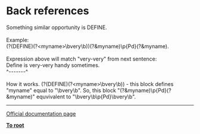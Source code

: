 # Back references



Something similar opportunity is DEFINE.<br><br>Example:<br>    (?(DEFINE)(?&lt;myname&gt;\bvery\b))(?&amp;myname)\p{Pd}(?&amp;myname).<br><br>Expression above will match "very-very" from next sentence:<br>    Define is very-very handy sometimes.<br>              ^-------^<br><br>How it works. (?(DEFINE)(?&lt;myname&gt;\bvery\b)) - this block defines "myname" equal to "\bvery\b". So, this block "(?&amp;myname)\p{Pd}(?&amp;myname)" equvivalent to "\bvery\b\p{Pd}\bvery\b".  

---

[Official documentation page](https://www.php.net/manual/en/regexp.reference.back-references.php)

**[To root](/README.md)**